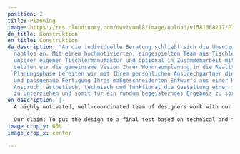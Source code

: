 ```yaml
---
position: 2
title: Planning
image: https://res.cloudinary.com/dwvtvuml8/image/upload/v1581068217/Planung-Zeichnung-Projektplanung-Architektur_pppc0z.jpg
de_title: Konstruktion
en_title: Construktion
de_description: "An die individuelle Beratung schließt sich die Umsetzung im Innenausbau
  nahtlos an. Mit einem hochmotivierten, eingespielten Team aus Tischlern / Schreinern,
  unserer eigenen Tischlermanufaktur und optional in Zusammenarbeit mit Architekten
  setzten wir die gemeinsame Vision Ihrer Wohnraumplanung in die Realität um. In der
  Planungsphase bereiten wir mit Ihrem persönlichen Ansprechpartner die termingerechte
  und passgenaue Fertigung Ihres maßgeschneiderten Entwurfs aus einer Hand vor.  \nUnser
  Anspruch: ästhetisch, technisch und funktional die Gestaltung einer finalen Kontrolle
  zu unterziehen und somit für ein rundum begeisterndes Ergebnis zu sorgen."
en_description: |-
  A highly motivated, well-coordinated team of designers work with our own carpentry manufacturer and in cooperation with architects to realize your vision of your living space as seamlessly as possible. During the planning phase, you will be guided by a personal contact person as we fulfill on-time and precise production.

  Our claim: To put the design to a final test based on technical and functional rigor so that you are thrilled with the result.
image_crop_y: 60%
image_crop_x: center

---
```

